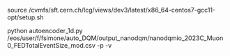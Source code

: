 source /cvmfs/sft.cern.ch/lcg/views/dev3/latest/x86_64-centos7-gcc11-opt/setup.sh 

 python autoencoder_1d.py /eos/user/f/fsimone/auto_DQM/output_nanodqm/nanodqmio_2023C_Muon0_FEDTotalEventSize_mod.csv -p -v
